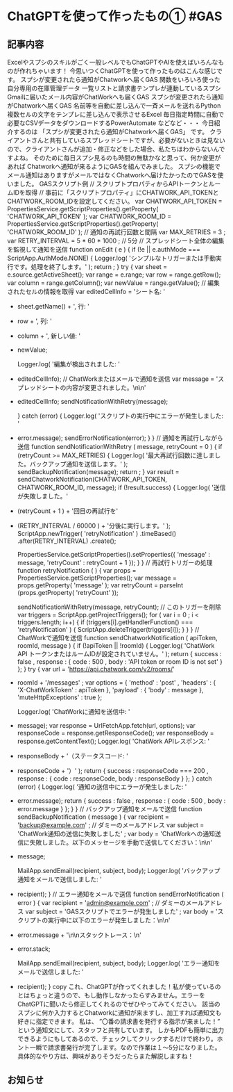# ChatGPTを使って作ったもの① #GAS

## 記事内容
Excelやスプシのスキルがごく一般レベルでもChatGPTやAIを使えばいろんなものが作れちゃいます！
今思いつくChatGPTを使って作ったものはこんな感じです。
スプシが変更されたら通知がChatworkへ届くGAS
関数をいろいろ使った自分専用の在庫管理データ
一覧リストと請求書テンプレが連動しているスプシ
Gmailに届いたメール内容がChatWorkへも届くGAS
スプシが変更されたら通知がChatworkへ届くGAS
名前等を自動に差し込んで一斉メールを送れるPython
複数セルの文字をテンプレに差し込んで表示させるExcel
毎日指定時間に自動で必要なCSVデータをダウンロードするPowerAutomate
などなど・・・
今日紹介するのは
「スプシが変更されたら通知がChatworkへ届くGAS」
です。
クライアントさんと共有しているスプレッドシートですが、必要がないときは見ないので、クライアントさんが追加・修正などをした場合、私たちはわからないんですよね。
そのために毎日スプシ見るのも時間の無駄かなと思って、何か変更があれば
Chatworkへ通知が来るようにGASを組んでみました。
スプシの機能でメール通知はありますがメールではなくChatworkへ届けたかったのでGASを使いました。
GASスクリプト例
// スクリプトプロパティからAPIトークンとルームIDを取得
// 事前に「スクリプトプロパティ」にCHATWORK_API_TOKENとCHATWORK_ROOM_IDを設定してください。
var
CHATWORK_API_TOKEN = PropertiesService.getScriptProperties().getProperty(
'CHATWORK_API_TOKEN'
);
var
CHATWORK_ROOM_ID = PropertiesService.getScriptProperties().getProperty(
'CHATWORK_ROOM_ID'
);
// 通知の再試行回数と間隔
var
MAX_RETRIES =
3
;
var
RETRY_INTERVAL =
5
*
60
*
1000
;
// 5分
// スプレッドシート全体の編集を監視して通知を送信
function
onEdit
(
e
)
{
if
(!e || e.authMode === ScriptApp.AuthMode.NONE) {
    Logger.log(
'シンプルなトリガーまたは手動実行です。処理を終了します。'
);
return
;
  }
try
{
var
sheet = e.source.getActiveSheet();
var
range = e.range;
var
row = range.getRow();
var
column = range.getColumn();
var
newValue = range.getValue();
// 編集されたセルの情報を取得
var
editedCellInfo =
'シート名: '
+ sheet.getName() +
', 行: '
+ row +
', 列: '
+ column +
', 新しい値: '
+ newValue;

    Logger.log(
'編集が検出されました: '
+ editedCellInfo);
// ChatWorkまたはメールで通知を送信
var
message =
'スプレッドシートの内容が変更されました。\n\n'
+ editedCellInfo;
    sendNotificationWithRetry(message);

  }
catch
(error) {
    Logger.log(
'スクリプトの実行中にエラーが発生しました: '
+ error.message);
    sendErrorNotification(error);
  }
}
// 通知を再試行しながら送信
function
sendNotificationWithRetry
(
message, retryCount =
0
)
{
if
(retryCount >= MAX_RETRIES) {
    Logger.log(
'最大再試行回数に達しました。バックアップ通知を送信します。'
);
    sendBackupNotification(message);
return
;
  }
var
result = sendChatworkNotification(CHATWORK_API_TOKEN, CHATWORK_ROOM_ID, message);
if
(!result.success) {
    Logger.log(
'送信が失敗しました。'
+ (retryCount +
1
) +
'回目の再試行を'
+ (RETRY_INTERVAL /
60000
) +
'分後に実行します。'
);
    ScriptApp.newTrigger(
'retryNotification'
)
      .timeBased()
      .after(RETRY_INTERVAL)
      .create();

    PropertiesService.getScriptProperties().setProperties({
'message'
: message,
'retryCount'
: retryCount +
1
});
  }
}
// 再試行トリガーの処理
function
retryNotification
(
)
{
var
props = PropertiesService.getScriptProperties();
var
message = props.getProperty(
'message'
);
var
retryCount =
parseInt
(props.getProperty(
'retryCount'
));

  sendNotificationWithRetry(message, retryCount);
// このトリガーを削除
var
triggers = ScriptApp.getProjectTriggers();
for
(
var
i =
0
; i < triggers.length; i++) {
if
(triggers[i].getHandlerFunction() ===
'retryNotification'
) {
      ScriptApp.deleteTrigger(triggers[i]);
    }
  }
}
// ChatWorkで通知を送信
function
sendChatworkNotification
(
apiToken, roomId, message
)
{
if
(!apiToken || !roomId) {
    Logger.log(
'ChatWork API トークンまたはルームIDが設定されていません。'
);
return
{
success
:
false
,
response
: {
code
:
500
,
body
:
'API token or room ID is not set'
} };
  }
try
{
var
url =
'https://api.chatwork.com/v2/rooms/'
+ roomId +
'/messages'
;
var
options = {
'method'
:
'post'
,
'headers'
: {
'X-ChatWorkToken'
: apiToken
      },
'payload'
: {
'body'
: message
      },
'muteHttpExceptions'
:
true
};

    Logger.log(
'ChatWorkに通知を送信中: '
+ message);
var
response = UrlFetchApp.fetch(url, options);
var
responseCode = response.getResponseCode();
var
responseBody = response.getContentText();
    Logger.log(
'ChatWork APIレスポンス: '
+ responseBody +
'（ステータスコード: '
+ responseCode +
'）'
);
return
{
success
: responseCode ===
200
,
response
: {
code
: responseCode,
body
: responseBody
      }
    };
  }
catch
(error) {
    Logger.log(
'通知の送信中にエラーが発生しました: '
+ error.message);
return
{
success
:
false
,
response
: {
code
:
500
,
body
: error.message
      }
    };
  }
}
// バックアップ通知をメールで送信
function
sendBackupNotification
(
message
)
{
var
recipient =
'backup@example.com'
;
// ダミーのメールアドレス
var
subject =
'ChatWork通知の送信に失敗しました'
;
var
body =
'ChatWorkへの通知送信に失敗しました。以下のメッセージを手動で送信してください：\n\n'
+ message;

  MailApp.sendEmail(recipient, subject, body);
  Logger.log(
'バックアップ通知をメールで送信しました: '
+ recipient);
}
// エラー通知をメールで送信
function
sendErrorNotification
(
error
)
{
var
recipient =
'admin@example.com'
;
// ダミーのメールアドレス
var
subject =
'GASスクリプトでエラーが発生しました'
;
var
body =
'スクリプトの実行中に以下のエラーが発生しました：\n\n'
+ error.message +
'\n\nスタックトレース：\n'
+ error.stack;

  MailApp.sendEmail(recipient, subject, body);
  Logger.log(
'エラー通知をメールで送信しました: '
+ recipient);
}
copy
これ、ChatGPTが作ってくれました！私が使っているのとはちょっと違うので、もし動作しなかったらすみません。エラーをChatGPTに聞いたら修正してくれるのでぜひやってみてください。
該当のスプシに何か入力するとChatworkに通知が来ますし、加工すれば通知文も好きに指定できます。
私は、
”〇番の請求書を発行する指示が来ました！”
という通知文にして、スタッフと共有しています。
しかもPDFも簡単に出力できるようにもしてあるので、チェックしてクリックするだけで終わり。ホント一瞬で請求書発行が完了します。なので作業は１～5分になりました。
具体的なやり方は、興味がありそうだったらまた解説しますね！

## お知らせ

